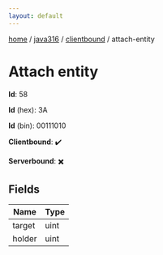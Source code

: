 ```yaml
---
layout: default
---
```


[home](/)  /  [java316](/protocol/java316)  /  [clientbound](/protocol/java316/clientbound)  /  attach-entity

# Attach entity

**Id**: 58

**Id** (hex): 3A

**Id** (bin): 00111010

**Clientbound**: ✔️

**Serverbound**: ✖️

## Fields

Name | Type
---|---
target | uint
holder | uint
